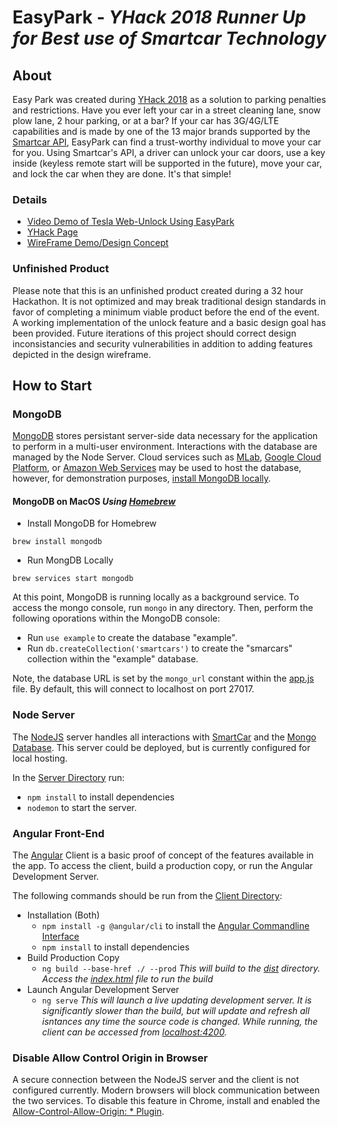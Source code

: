 # EasyPark - _YHack 2018 Runner Up for Best use of Smartcar Technology_

## About
Easy Park was created during [YHack 2018](http://yhack.org) as a solution to parking penalties and restrictions. Have you ever left your car in a street cleaning lane, snow plow lane, 2 hour parking, or at a bar? If your car has 3G/4G/LTE capabilities and is made by one of the 13 major brands supported by the [Smartcar API](https://smartcar.com), EasyPark can find a trust-worthy individual to move your car for you. Using Smartcar's API, a driver can unlock your car doors, use a key inside (keyless remote start will be supported in the future), move your car, and lock the car when they are done. It's that simple!

### Details
- [Video Demo of Tesla Web-Unlock Using EasyPark](https://youtu.be/7nfPu7oJIBc)
- [YHack Page](https://yhack2018.hackerearth.com/sprints/yhack-2018/dashboard/c2367b7/submission/)
- [WireFrame Demo/Design Concept](https://invis.io/DTPEK90HPZJ)

### Unfinished Product
Please note that this is an unfinished product created during a 32 hour Hackathon. It is not optimized and may break traditional design standards in favor of completing a minimum viable product before the end of the event. A working implementation of the unlock feature and a basic design goal has been provided. Future iterations of this project should correct design inconsistancies and security vulnerabilities in addition to adding features depicted in the design wireframe. 

## How to Start
### MongoDB
[MongoDB](https://www.mongodb.com) stores persistant server-side data necessary for the application to perform in a multi-user environment. Interactions with the database are managed by the Node Server. Cloud services such as [MLab](https://mlab.com), [Google Cloud Platform](https://cloud.google.com), or [Amazon Web Services](https://aws.amazon.com) may be used to host the database, however, for demonstration purposes, [install MongoDB locally](https://docs.mongodb.com/manual/installation/).

#### MongoDB on MacOS _Using [Homebrew](https://brew.sh)_
- Install MongoDB for Homebrew
```
brew install mongodb
```
- Run MongDB Locally
```
brew services start mongodb
```

At this point, MongoDB is running locally as a background service. To access the mongo console, run `mongo` in any directory. Then, perform the following oporations within the MongoDB console:
- Run `use example` to create the database "example".
- Run `db.createCollection('smartcars')` to create the "smarcars" collection within the "example" database.

Note, the database URL is set by the `mongo_url` constant within the [app.js](./src/server/app.js) file. By default, this will connect to localhost on port 27017.

### Node Server
The [NodeJS](https://nodejs.org/) server handles all interactions with [SmartCar](https://smartcar.com) and the [Mongo Database](https://www.mongodb.com). This server could be deployed, but is currently configured for local hosting. 

In the [Server Directory](./src/server/) run:
- `npm install` to install dependencies
- `nodemon` to start the server.

### Angular Front-End
The [Angular](https://angular.io) Client is a basic proof of concept of the features available in the app. To access the client, build a production copy, or run the Angular Development Server.

The following commands should be run from the [Client Directory](./src/client/):

- Installation (Both)
  - `npm install -g @angular/cli` to install the [Angular Commandline Interface](https://cli.angular.io)
  - `npm install` to install dependencies
- Build Production Copy
  - `ng build --base-href ./ --prod` _This will build to the [dist](./src/client/dist/client) directory. Access the [index.html](./src/client/dist/client) file to run the build_
- Launch Angular Development Server
  - `ng serve` _This will launch a live updating development server. It is significantly slower than the build, but will update and refresh all isntances any time the source code is changed. While running, the client can be accessed from [localhost:4200](http://localhost:4200)._

### Disable Allow Control Origin in Browser
A secure connection between the NodeJS server and the client is not configured currently. Modern browsers will block communication between the two services. To disable this feature in Chrome, install and enabled the [Allow-Control-Allow-Origin: * Plugin](https://chrome.google.com/webstore/detail/allow-control-allow-origi/nlfbmbojpeacfghkpbjhddihlkkiljbi?hl=en).